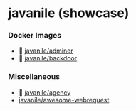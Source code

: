 # javanile (showcase)
###  Docker Images
*  :poop: [javanile/adminer](https://github.com/javanile/adminer)
*  :poop: [javanile/backdoor](https://github.com/javanile/backdoor)
###  Miscellaneous
*  :poop: [javanile/agency](https://github.com/javanile/agency)
*  [javanile/awesome-webrequest](https://github.com/javanile/awesome-webrequest)
